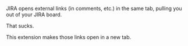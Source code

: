 JIRA opens external links (in comments, etc.) in the same tab, pulling you out of your JIRA board.

That sucks.

This extension makes those links open in a new tab.
